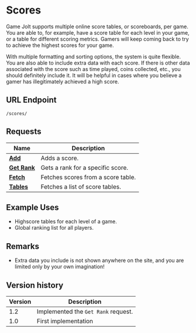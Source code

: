 # Scores

Game Jolt supports multiple online score tables, or scoreboards, per game. You are able to, for example, have a score table for each level in your game, or a table for different scoring metrics. Gamers will keep coming back to try to achieve the highest scores for your game.

With multiple formatting and sorting options, the system is quite flexible. You are also able to include extra data with each score. If there is other data associated with the score such as time played, coins collected, etc., you should definitely include it. It will be helpful in cases where you believe a gamer has illegitimately achieved a high score. 

## URL Endpoint

```
/scores/
```

## Requests

Name							| Description
---								| ---
[__Add__](add.md)				| Adds a score.
[__Get Rank__](get-rank.md)		| Gets a rank for a specific score.
[__Fetch__](scores.md)			| Fetches scores from a score table.
[__Tables__](tables.md)			| Fetches a list of score tables.

## Example Uses

- Highscore tables for each level of a game.
- Global ranking list for all players.

## Remarks

- Extra data you include is not shown anywhere on the site, and you are limited only by your own imagination!

## Version history

Version		| Description
---			| ---
1.2			| Implemented the `Get Rank` request.
1.0			| First implementation